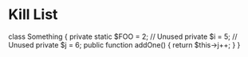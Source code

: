 Kill List
=========
class Something
{
    private static $FOO = 2; // Unused
    private $i = 5; // Unused
    private $j = 6;
    public function addOne()
    {
        return $this->j++;
    }
}
